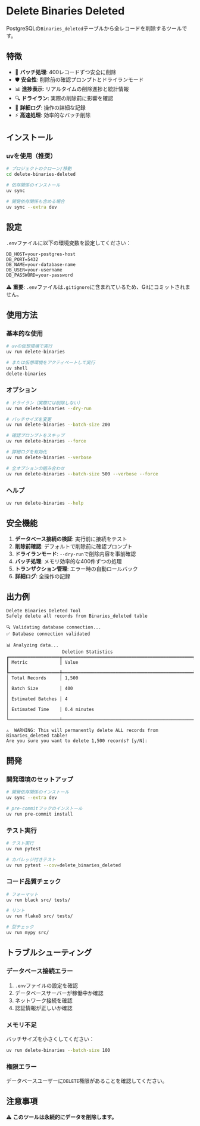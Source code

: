 # Delete Binaries Deleted

PostgreSQLの`Binaries_deleted`テーブルから全レコードを削除するツールです。

## 特徴

- 🔄 **バッチ処理**: 400レコードずつ安全に削除
- 🛡️ **安全性**: 削除前の確認プロンプトとドライランモード
- 📊 **進捗表示**: リアルタイムの削除進捗と統計情報
- 🔍 **ドライラン**: 実際の削除前に影響を確認
- 📝 **詳細ログ**: 操作の詳細な記録
- ⚡ **高速処理**: 効率的なバッチ削除

## インストール

### uvを使用（推奨）

```bash
# プロジェクトのクローン/移動
cd delete-binaries-deleted

# 依存関係のインストール
uv sync

# 開発依存関係も含める場合
uv sync --extra dev
```

## 設定

`.env`ファイルに以下の環境変数を設定してください：

```env
DB_HOST=your-postgres-host
DB_PORT=5432
DB_NAME=your-database-name
DB_USER=your-username
DB_PASSWORD=your-password
```

⚠️ **重要**: `.env`ファイルは`.gitignore`に含まれているため、Gitにコミットされません。

## 使用方法

### 基本的な使用

```bash
# uvの仮想環境で実行
uv run delete-binaries

# または仮想環境をアクティベートして実行
uv shell
delete-binaries
```

### オプション

```bash
# ドライラン（実際には削除しない）
uv run delete-binaries --dry-run

# バッチサイズを変更
uv run delete-binaries --batch-size 200

# 確認プロンプトをスキップ
uv run delete-binaries --force

# 詳細ログを有効化
uv run delete-binaries --verbose

# 全オプションの組み合わせ
uv run delete-binaries --batch-size 500 --verbose --force
```

### ヘルプ

```bash
uv run delete-binaries --help
```

## 安全機能

1. **データベース接続の検証**: 実行前に接続をテスト
2. **削除前確認**: デフォルトで削除前に確認プロンプト
3. **ドライランモード**: `--dry-run`で削除内容を事前確認
4. **バッチ処理**: メモリ効率的な400件ずつの処理
5. **トランザクション管理**: エラー時の自動ロールバック
6. **詳細ログ**: 全操作の記録

## 出力例

```
Delete Binaries Deleted Tool
Safely delete all records from Binaries_deleted table

🔍 Validating database connection...
✅ Database connection validated

📊 Analyzing data...
                     Deletion Statistics
┏━━━━━━━━━━━━━━━━━━━┳━━━━━━━━━━━━━━━━━━━━━━━━━━━━━━━━━━━━━━━━━━━━━━━━━┓
┃ Metric            ┃ Value                                           ┃
┡━━━━━━━━━━━━━━━━━━━╇━━━━━━━━━━━━━━━━━━━━━━━━━━━━━━━━━━━━━━━━━━━━━━━━━┩
│ Total Records     │ 1,500                                           │
│ Batch Size        │ 400                                             │
│ Estimated Batches │ 4                                               │
│ Estimated Time    │ 0.4 minutes                                     │
└───────────────────┴─────────────────────────────────────────────────┘

⚠️  WARNING: This will permanently delete ALL records from Binaries_deleted table!
Are you sure you want to delete 1,500 records? [y/N]:
```

## 開発

### 開発環境のセットアップ

```bash
# 開発依存関係のインストール
uv sync --extra dev

# pre-commitフックのインストール
uv run pre-commit install
```

### テスト実行

```bash
# テスト実行
uv run pytest

# カバレッジ付きテスト
uv run pytest --cov=delete_binaries_deleted
```

### コード品質チェック

```bash
# フォーマット
uv run black src/ tests/

# リント
uv run flake8 src/ tests/

# 型チェック
uv run mypy src/
```

## トラブルシューティング

### データベース接続エラー

1. `.env`ファイルの設定を確認
2. データベースサーバーが稼働中か確認
3. ネットワーク接続を確認
4. 認証情報が正しいか確認

### メモリ不足

バッチサイズを小さくしてください：

```bash
uv run delete-binaries --batch-size 100
```

### 権限エラー

データベースユーザーに`DELETE`権限があることを確認してください。

## 注意事項

⚠️ **このツールは永続的にデータを削除します。**
